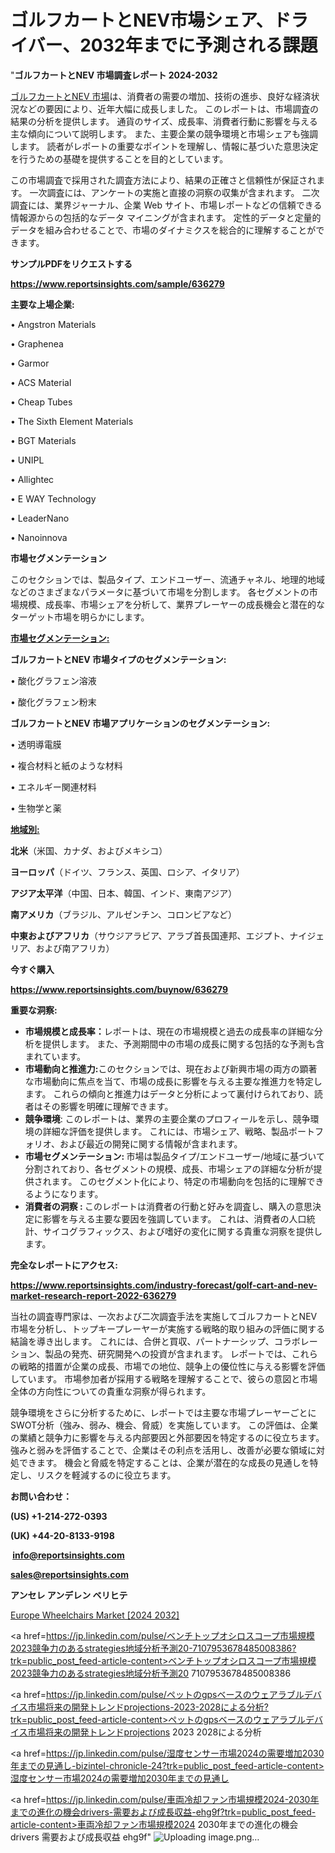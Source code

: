 # ゴルフカートとNEV市場シェア、ドライバー、2032年までに予測される課題

"<strong>ゴルフカートとNEV 市場調査レポート 2024-2032</strong>

<a href=https://www.reportsinsights.com/sample/636279>ゴルフカートとNEV 市場</a>は、消費者の需要の増加、技術の進歩、良好な経済状況などの要因により、近年大幅に成長しました。 このレポートは、市場調査の結果の分析を提供します。 通貨のサイズ、成長率、消費者行動に影響を与える主な傾向について説明します。 また、主要企業の競争環境と市場シェアも強調します。 読者がレポートの重要なポイントを理解し、情報に基づいた意思決定を行うための基礎を提供することを目的としています。

この市場調査で採用された調査方法により、結果の正確さと信頼性が保証されます。 一次調査には、アンケートの実施と直接の洞察の収集が含まれます。 二次調査には、業界ジャーナル、企業 Web サイト、市場レポートなどの信頼できる情報源からの包括的なデータ マイニングが含まれます。 定性的データと定量的データを組み合わせることで、市場のダイナミクスを総合的に理解することができます。

<strong><b>サンプルPDFをリクエストする</b></strong>

<a href=https://www.reportsinsights.com/sample/636279><strong><u>https://www.reportsinsights.com/sample/636279</u></strong></a>

<strong>主要な上場企業:</strong>

• Angstron Materials

• Graphenea

• Garmor

• ACS Material

• Cheap Tubes

• The Sixth Element Materials

• BGT Materials

• UNIPL

• Allightec

• E WAY Technology

• LeaderNano

• Nanoinnova

<strong>市場セグメンテーション</strong>

このセクションでは、製品タイプ、エンドユーザー、流通チャネル、地理的地域などのさまざまなパラメータに基づいて市場を分割します。 各セグメントの市場規模、成長率、市場シェアを分析して、業界プレーヤーの成長機会と潜在的なターゲット市場を明らかにします。

<strong><u>市場セグメンテーション</u></strong><strong><u>:</u></strong>

<strong>ゴルフカートとNEV 市場タイプのセグメンテーション:</strong>

• 酸化グラフェン溶液

• 酸化グラフェン粉末

<strong>ゴルフカートとNEV 市場アプリケーションのセグメンテーション:</strong>

• 透明導電膜

• 複合材料と紙のような材料

• エネルギー関連材料

• 生物学と薬

<strong><u>地域別</u></strong><strong><u>:</u></strong>

<strong>北米</strong>（米国、カナダ、およびメキシコ）

<strong>ヨーロッパ</strong>（ドイツ、フランス、英国、ロシア、イタリア）

<strong>アジア太平洋</strong>（中国、日本、韓国、インド、東南アジア）

<strong>南アメリカ</strong>（ブラジル、アルゼンチン、コロンビアなど）

<strong>中東およびアフリカ</strong>（サウジアラビア、アラブ首長国連邦、エジプト、ナイジェリア、および南アフリカ）

<strong>今すぐ購入</strong>

<a href=https://www.reportsinsights.com/buynow/636279><strong><u>https://www.reportsinsights.com/buynow/636279</u></strong></a>

<strong>重要な洞察:</strong>
<ul>
  <li><strong>市場規模と成長率：</strong>レポートは、現在の市場規模と過去の成長率の詳細な分析を提供します。 また、予測期間中の市場の成長に関する包括的な予測も含まれています。</li>
  <li><strong>市場動向と推進力:</strong>このセクションでは、現在および新興市場の両方の顕著な市場動向に焦点を当て、市場の成長に影響を与える主要な推進力を特定します。 これらの傾向と推進力はデータと分析によって裏付けられており、読者はその影響を明確に理解できます。</li>
  <li><strong>競争環境</strong>: このレポートは、業界の主要企業のプロフィールを示し、競争環境の詳細な評価を提供します。 これには、市場シェア、戦略、製品ポートフォリオ、および最近の開発に関する情報が含まれます。</li>
  <li><strong>市場セグメンテーション: </strong>市場は製品タイプ/エンドユーザー/地域に基づいて分割されており、各セグメントの規模、成長、市場シェアの詳細な分析が提供されます。 このセグメント化により、特定の市場動向を包括的に理解できるようになります。</li>
  <li><strong>消費者の洞察 : </strong>このレポートは消費者の行動と好みを調査し、購入の意思決定に影響を与える主要な要因を強調しています。 これは、消費者の人口統計、サイコグラフィックス、および嗜好の変化に関する貴重な洞察を提供します。</li>
</ul>
<strong>完全なレポートにアクセス:</strong>

<a href=https://www.reportsinsights.com/industry-forecast/golf-cart-and-nev-market-research-report-2022-636279><strong><u><b>https://www.reportsinsights.com/industry-forecast/golf-cart-and-nev-market-research-report-2022-636279</b></u></strong></a>

当社の調査専門家は、一次および二次調査手法を実施してゴルフカートとNEV市場を分析し、トップキープレーヤーが実施する戦略的取り組みの評価に関する結論を導き出します。 これには、合併と買収、パートナーシップ、コラボレーション、製品の発売、研究開発への投資が含まれます。 レポートでは、これらの戦略的措置が企業の成長、市場での地位、競争上の優位性に与える影響を評価しています。 市場参加者が採用する戦略を理解することで、彼らの意図と市場全体の方向性についての貴重な洞察が得られます。

競争環境をさらに分析するために、レポートでは主要な市場プレーヤーごとにSWOT分析（強み、弱み、機会、脅威）を実施しています。 この評価は、企業の業績と競争力に影響を与える内部要因と外部要因を特定するのに役立ちます。 強みと弱みを評価することで、企業はその利点を活用し、改善が必要な領域に対処できます。 機会と脅威を特定することは、企業が潜在的な成長の見通しを特定し、リスクを軽減するのに役立ちます。

<strong>お問い合わせ：</strong>

<strong>(US) +1-214-272-0393</strong>

<strong>(UK) +44-20-8133-9198</strong>

<strong> </strong><a href=info@reportsinsights.com><strong><u>info@reportsinsights.com</u></strong></a>

<a href=sales@reportsinsights.com><strong><u>sales@reportsinsights.com</u></strong></a>

<strong>アンセレ アンデレン ベリヒテ</strong>

<a href=https://www.linkedin.com/pulse/europe-wheelchairs-market-latest-trends-forecasts-btpgf/>Europe Wheelchairs Market [2024 2032]</a>

<a href=https://jp.linkedin.com/pulse/ベンチトップオシロスコープ市場規模2023競争力のあるstrategies地域分析予測20-7107953678485008386?trk=public_post_feed-article-content>ベンチトップオシロスコープ市場規模2023競争力のあるstrategies地域分析予測20 7107953678485008386</a>

<a href=https://jp.linkedin.com/pulse/ペットのgpsベースのウェアラブルデバイス市場将来の開発トレンドprojections-2023-2028による分析?trk=public_post_feed-article-content>ペットのgpsベースのウェアラブルデバイス市場将来の開発トレンドprojections 2023 2028による分析</a>

<a href=https://jp.linkedin.com/pulse/湿度センサー市場2024の需要増加2030年までの見通し-bizintel-chronicle-24?trk=public_post_feed-article-content>湿度センサー市場2024の需要増加2030年までの見通し</a>

<a href=https://jp.linkedin.com/pulse/車両冷却ファン市場規模2024-2030年までの進化の機会drivers-需要および成長収益-ehg9f?trk=public_post_feed-article-content>車両冷却ファン市場規模2024 2030年までの進化の機会drivers 需要および成長収益 ehg9f</a>"
![Uploading image.png…]()
